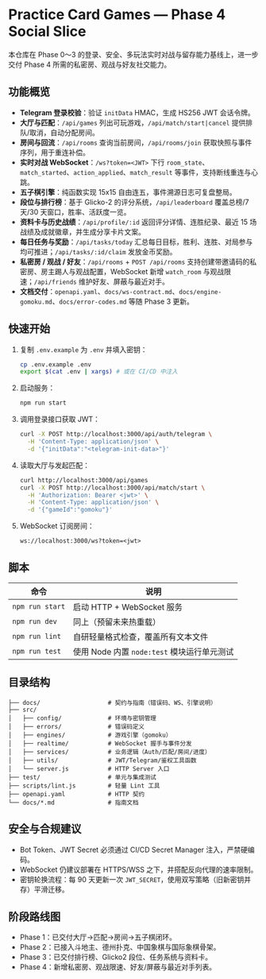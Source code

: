 # Practice Card Games — Phase 4 Social Slice

本仓库在 Phase 0～3 的登录、安全、多玩法实时对战与留存能力基线上，进一步交付 Phase 4 所需的私密房、观战与好友社交能力。

## 功能概览
- **Telegram 登录校验**：验证 `initData` HMAC，生成 HS256 JWT 会话令牌。
- **大厅与匹配**：`/api/games` 列出可玩游戏，`/api/match/start|cancel` 提供排队/取消，自动分配房间。
- **房间与回流**：`/api/rooms` 查询当前房间，`/api/rooms/join` 获取快照与事件序列，用于重连补偿。
- **实时对战 WebSocket**：`/ws?token=<JWT>` 下行 `room_state`、`match_started`、`action_applied`、`match_result` 等事件，支持断线重连与心跳。
- **五子棋引擎**：纯函数实现 15x15 自由连五，事件溯源日志可复盘整局。
- **段位与排行榜**：基于 Glicko-2 的评分系统，`/api/leaderboard` 覆盖总榜/7 天/30 天窗口，胜率、活跃度一览。
- **资料卡与历史战绩**：`/api/profile/:id` 返回评分详情、连胜纪录、最近 15 场战绩及成就徽章，并生成分享卡片文案。
- **每日任务与奖励**：`/api/tasks/today` 汇总每日目标，胜利、连胜、对局参与均可推进；`/api/tasks/:id/claim` 发放金币奖励。
- **私密房 / 观战 / 好友**：`/api/rooms` + `POST /api/rooms` 支持创建带邀请码的私密房、房主踢人与观战配置，WebSocket 新增 `watch_room` 与观战限速；`/api/friends` 维护好友、屏蔽与最近对手。
- **文档交付**：`openapi.yaml`、`docs/ws-contract.md`、`docs/engine-gomoku.md`、`docs/error-codes.md` 等随 Phase 3 更新。

## 快速开始
1. 复制 `.env.example` 为 `.env` 并填入密钥：
   ```bash
   cp .env.example .env
   export $(cat .env | xargs) # 或在 CI/CD 中注入
   ```
2. 启动服务：
   ```bash
   npm run start
   ```
3. 调用登录接口获取 JWT：
   ```bash
   curl -X POST http://localhost:3000/api/auth/telegram \
     -H 'Content-Type: application/json' \
     -d '{"initData":"<telegram-init-data>"}'
   ```
4. 读取大厅与发起匹配：
   ```bash
   curl http://localhost:3000/api/games
   curl -X POST http://localhost:3000/api/match/start \
     -H 'Authorization: Bearer <jwt>' \
     -H 'Content-Type: application/json' \
     -d '{"gameId":"gomoku"}'
   ```
5. WebSocket 订阅房间：
   ```text
   ws://localhost:3000/ws?token=<jwt>
   ```

## 脚本
| 命令 | 说明 |
| --- | --- |
| `npm run start` | 启动 HTTP + WebSocket 服务 |
| `npm run dev` | 同上（预留未来热重载） |
| `npm run lint` | 自研轻量格式检查，覆盖所有文本文件 |
| `npm run test` | 使用 Node 内置 `node:test` 模块运行单元测试 |

## 目录结构
```
├── docs/                   # 契约与指南（错误码、WS、引擎说明）
├── src/
│   ├── config/             # 环境与密钥管理
│   ├── errors/             # 错误码定义
│   ├── engines/            # 游戏引擎（gomoku）
│   ├── realtime/           # WebSocket 握手与事件分发
│   ├── services/           # 业务逻辑（Auth/匹配/房间/进度）
│   ├── utils/              # JWT/Telegram/鉴权工具函数
│   └── server.js           # HTTP Server 入口
├── test/                   # 单元与集成测试
├── scripts/lint.js         # 轻量 Lint 工具
├── openapi.yaml            # HTTP 契约
└── docs/*.md               # 指南文档
```

## 安全与合规建议
- Bot Token、JWT Secret 必须通过 CI/CD Secret Manager 注入，严禁硬编码。
- WebSocket 仍建议部署在 HTTPS/WSS 之下，并搭配反向代理的速率限制。
- 密钥轮换流程：每 90 天更新一次 `JWT_SECRET`，使用双写策略（旧新密钥并存）平滑迁移。

## 阶段路线图
- Phase 1：已交付大厅→匹配→房间→五子棋闭环。
- Phase 2：已接入斗地主、德州扑克、中国象棋与国际象棋骨架。
- Phase 3：已交付排行榜、Glicko2 段位、任务系统与资料卡。
- Phase 4：新增私密房、观战限速、好友/屏蔽与最近对手列表。
